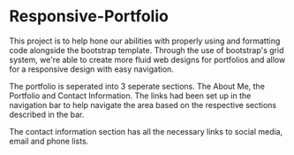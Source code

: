 # Responsive-Portfolio

This project is to help hone our abilities with properly using and formatting code alongside the bootstrap template. 
Through the use of bootstrap's grid system, we're able to create more fluid web designs for portfolios and allow for a responsive design with easy navigation. 

The portfolio is seperated into 3 seperate sections. The About Me, the Portfolio and Contact Information. The links had been set up in the navigation bar to help navigate the area based on the respective sections described in the bar. 

The contact information section has all the necessary links to social media, email and phone lists. 